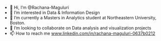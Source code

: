 - 👋 Hi, I’m @Rachana-Maguluri
- 👀 I’m interested in Data & Information Design
- 🌱 I’m currently a Masters in Analytics student at Northeastern University, Boston.
- 💞️ I’m looking to collaborate on Data analysis and visualization projects
- 📫 How to reach me www.linkedin.com/in/rachana-maguluri-0637b0212
  

<!---
Rach-Maguluri/Rach-Maguluri is a ✨ special ✨ repository because its `README.md` (this file) appears on your GitHub profile.
You can click the Preview link to take a look at your changes.
--->
